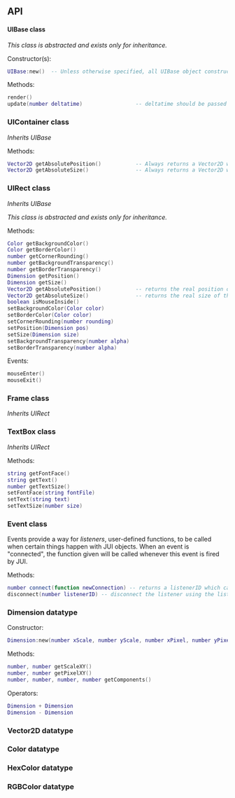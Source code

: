 ## API

#### UIBase class

*This class is abstracted and exists only for inheritance.*

Constructor(s):
```lua
UIBase:new()  -- Unless otherwise specified, all UIBase object constructors take no arguments.
```

Methods:
```lua
render()
update(number deltatime)                 -- deltatime should be passed from love.update function
```

### UIContainer class

*Inherits UIBase*

Methods:
```lua
Vector2D getAbsolutePosition()           -- Always returns a Vector2D with 0, 0
Vector2D getAbsoluteSize()               -- Always returns a Vector2D with the viewport pixel size
```

### UIRect class
*Inherits UIBase*

*This class is abstracted and exists only for inheritance.*

Methods:
```lua
Color getBackgroundColor()
Color getBorderColor()
number getCornerRounding()
number getBackgroundTransparency()
number getBorderTransparency()
Dimension getPosition()
Dimension getSize()
Vector2D getAbsolutePosition()           -- returns the real position of the object, in pixels
Vector2D getAbsoluteSize()               -- returns the real size of the object, in pixels
boolean isMouseInside()
setBackgroundColor(Color color)
setBorderColor(Color color)
setCornerRounding(number rounding)
setPosition(Dimension pos)
setSize(Dimension size)
setBackgroundTransparency(number alpha)
setBorderTransparency(number alpha)
```

Events:
```lua
mouseEnter()
mouseExit()
```

### Frame class

*Inherits UIRect*

### TextBox class

*Inherits UIRect*

Methods:
```lua
string getFontFace()
string getText()
number getTextSize()
setFontFace(string fontFile)
setText(string text)
setTextSize(number size)
```

### Event class
Events provide a way for *listeners*, user-defined functions, to be called when certain things happen with JUI objects.
When an event is "connected", the function given will be called whenever this event is fired by JUI.

Methods:
```lua
number connect(function newConnection) -- returns a listenerID which can be used to disconnect the listener later
disconnect(number listenerID) -- disconnect the listener using the listenerID, so that it is no longer called
```

### Dimension datatype

Constructor:
```lua
Dimension:new(number xScale, number yScale, number xPixel, number yPixel)
```

Methods:
```lua
number, number getScaleXY()
number, number getPixelXY()
number, number, number, number getComponents()
```

Operators:
```lua
Dimension + Dimension
Dimension - Dimension
```

### Vector2D datatype

### Color datatype

### HexColor datatype

### RGBColor datatype
